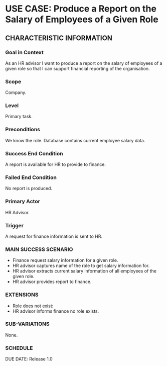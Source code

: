# USE CASE: Produce a Report on the Salary of Employees of a Given Role

## CHARACTERISTIC INFORMATION

### Goal in Context
As an HR advisor I want to produce a report on the salary of employees of a given role so that I can support financial reporting of the organisation.

### **Scope**
Company.

### Level
Primary task.

### Preconditions
We know the role. Database contains current employee salary data.

### Success End Condition

A report is available for HR to provide to finance.

### Failed End Condition

No report is produced.

### Primary Actor

HR Advisor.

### Trigger

A request for finance information is sent to HR.

### MAIN SUCCESS SCENARIO
*    Finance request salary information for a given role.
*    HR advisor captures name of the role to get salary information for.
*    HR advisor extracts current salary information of all employees of the given role.
*    HR advisor provides report to finance.

### EXTENSIONS

* Role does not exist:
* HR advisor informs finance no role exists.

### SUB-VARIATIONS

None.

### SCHEDULE

DUE DATE: Release 1.0
